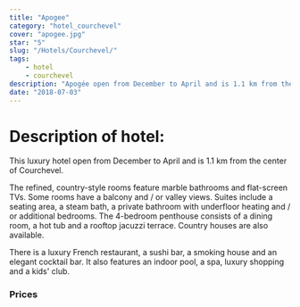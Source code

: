```yaml
---
title: "Apogee"
category: "hotel_courchevel"
cover: "apogee.jpg"
star: "5"
slug: "/Hotels/Courchevel/"
tags:
    - hotel
    - courchevel
description: "Apogée open from December to April and is 1.1 km from the center of Courchevel."
date: "2018-07-03" 
---
```


# Description of hotel:
This luxury hotel open from December to April and is 1.1 km from the center of Courchevel.

The refined, country-style rooms feature marble bathrooms and flat-screen TVs. Some rooms have a balcony and / or valley views. Suites include a seating area, a steam bath, a private bathroom with underfloor heating and / or additional bedrooms. The 4-bedroom penthouse consists of a dining room, a hot tub and a rooftop jacuzzi terrace. Country houses are also available.

There is a luxury French restaurant, a sushi bar, a smoking house and an elegant cocktail bar. It also features an indoor pool, a spa, luxury shopping and a kids' club.

### Prices
